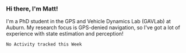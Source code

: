 ### Hi there, I'm Matt!

I'm a PhD student in the GPS and Vehicle Dynamics Lab (GAVLab) at Auburn.
My research focus is GPS-denied navigation, so I've got a lot of experience with state estimation and perception!

<!--
**mattboler/mattboler** is a ✨ _special_ ✨ repository because its `README.md` (this file) appears on your GitHub profile.

Here are some ideas to get you started:

- 🔭 I’m currently working on ...
- 🌱 I’m currently learning ...
- 👯 I’m looking to collaborate on ...
- 🤔 I’m looking for help with ...
- 💬 Ask me about ...
- 📫 How to reach me: ...
- 😄 Pronouns: ...
- ⚡ Fun fact: ...
-->

<!--START_SECTION:waka-->
```text
No Activity tracked this Week
```
<!--END_SECTION:waka-->
